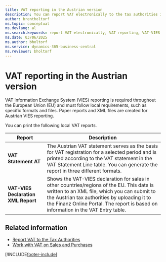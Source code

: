```yaml
---
title: VAT reporting in the Austrian version
description: You can report VAT electronically to the tax authorities in the Austrian version.
author: brentholtorf
ms.topic: conceptual
ms.devlang: al
ms.search.keywords: report VAT electronically, VAT reporting, VAT-VIES declaration, VAT statement
ms.date: 03/06/2025
ms.author: bholtorf
ms.service: dynamics-365-business-central
ms.reviewer: bholtorf
---
```


# VAT reporting in the Austrian version

VAT Information Exchange System (VIES) reporting is required throughout the European Union (EU) and must follow local requirements, such as specific formats and files. Paper reports and XML files are created for Austrian VIES reporting.

You can print the following local VAT reports.  

|Report|Description|  
|------------|---------------------------------------|  
|**VAT Statement AT**|The Austrian VAT statement serves as the basis for VAT registration for a selected period and is printed according to the VAT statement in the VAT Statement Line table. You can generate the report in three different formats.|  
|**VAT-VIES Declaration XML Report**|Shows the VAT-VIES declaration for sales in other countries/regions of the EU. This data is written to an XML file, which you can submit to the Austrian tax authorities by uploading it to the Finanz Online Portal. The report is based on information in the VAT Entry table.|  

## Related information

- [Report VAT to the Tax Authorities](../../finance-how-report-vat.md)  
- [Work with VAT on Sales and Purchases](../../finance-work-with-vat.md)

[!INCLUDE[footer-include](../../includes/footer-banner.md)]
